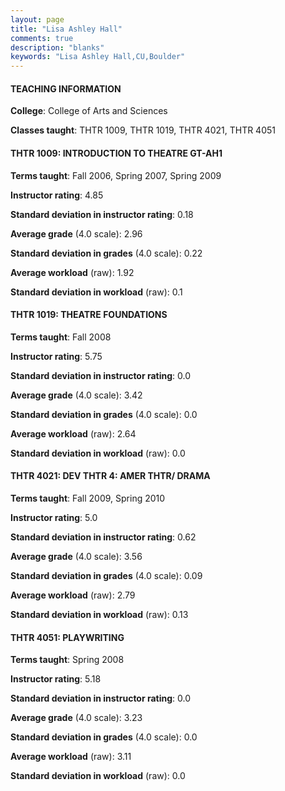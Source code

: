 ```yaml
---
layout: page
title: "Lisa Ashley Hall" 
comments: true
description: "blanks"
keywords: "Lisa Ashley Hall,CU,Boulder"
---
```

<head>
<script src="https://ajax.googleapis.com/ajax/libs/jquery/2.1.3/jquery.min.js"></script>
<script src="https://dl.dropboxusercontent.com/s/pc42nxpaw1ea4o9/highcharts.js?dl=0"></script>
<!-- <script src="../assets/js/highcharts.js"></script> -->
<style type="text/css">@font-face {
	font-family: "Bebas Neue";
	src: url(https://www.filehosting.org/file/details/544349/BebasNeue Regular.otf) format("opentype");
	}
	h1.Bebas { 
		font-family: "Bebas Neue", Verdana, Tahoma;
	}
</style>
</head>
	   
#### TEACHING INFORMATION

**College**: College of Arts and Sciences

**Classes taught**: THTR 1009, THTR 1019, THTR 4021, THTR 4051

#### THTR 1009: INTRODUCTION TO THEATRE GT-AH1

**Terms taught**: Fall 2006, Spring 2007, Spring 2009

**Instructor rating**: 4.85

**Standard deviation in instructor rating**: 0.18

**Average grade** (4.0 scale): 2.96

**Standard deviation in grades** (4.0 scale): 0.22

**Average workload** (raw): 1.92

**Standard deviation in workload** (raw): 0.1

#### THTR 1019: THEATRE FOUNDATIONS

**Terms taught**: Fall 2008

**Instructor rating**: 5.75

**Standard deviation in instructor rating**: 0.0

**Average grade** (4.0 scale): 3.42

**Standard deviation in grades** (4.0 scale): 0.0

**Average workload** (raw): 2.64

**Standard deviation in workload** (raw): 0.0

#### THTR 4021: DEV THTR 4: AMER THTR/ DRAMA

**Terms taught**: Fall 2009, Spring 2010

**Instructor rating**: 5.0

**Standard deviation in instructor rating**: 0.62

**Average grade** (4.0 scale): 3.56

**Standard deviation in grades** (4.0 scale): 0.09

**Average workload** (raw): 2.79

**Standard deviation in workload** (raw): 0.13

#### THTR 4051: PLAYWRITING

**Terms taught**: Spring 2008

**Instructor rating**: 5.18

**Standard deviation in instructor rating**: 0.0

**Average grade** (4.0 scale): 3.23

**Standard deviation in grades** (4.0 scale): 0.0

**Average workload** (raw): 3.11

**Standard deviation in workload** (raw): 0.0

